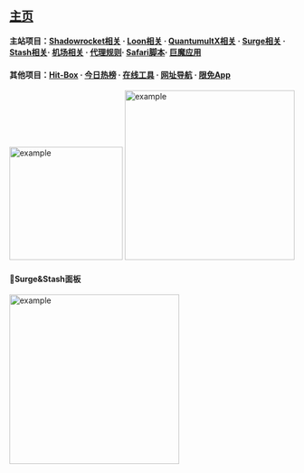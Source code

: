 ## [主页](https://yfamily.vercel.app)   
#### 主站项目：[Shadowrocket相关](https://whatshub.top/shadowrocket.html) · [Loon相关](https://whatshub.top/loon.html) · [QuantumultX相关](https://whatshub.top/quantumultx.html) · [Surge相关](https://whatshub.top/surge.html) · [Stash相关](https://whatshub.top/stash.html)· [机场相关](https://whatshub.top/airport.html) · [代理规则](https://yfamilyvercel.app/rule.html)· [Safari脚本](https://whatshub.top/script.html)· [巨魔应用](https://whatshub.top/troll.html)   
#### 其他项目：[Hit-Box](https://hitbox.whatshub.top) · [今日热榜](https://hot.whatshub.top) · [在线工具](https://tool.whatshub.top) · [网址导航](https://nav.whatshub.top) · [限免App](https://app.whatshub.top)   

<img src="https://github.com/deezertidal/shadowrocket-rules/blob/main/IMG/award.jpg?raw=ture" alt="example" width="200px">  
<img src="https://github.com/deezertidal/shadowrocket-rules/blob/main/IMG/shot1.png" alt="example" width="300px">
<br>  

#### 🔔Surge&Stash面板  
<img src="https://raw.githubusercontent.com/deezertidal/Surge_Module/master/files/panel.png" alt="example" width="300px">
